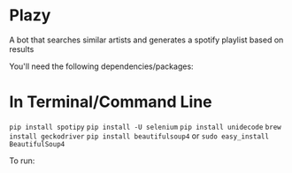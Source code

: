 Plazy
=======

A bot that searches similar artists and generates a spotify playlist based on results

You'll need the following dependencies/packages:

In Terminal/Command Line
=======
`pip install spotipy`
`pip install -U selenium`
`pip install unidecode` 
`brew install geckodriver`
`pip install beautifulsoup4` or `sudo easy_install BeautifulSoup4`

To run: 
